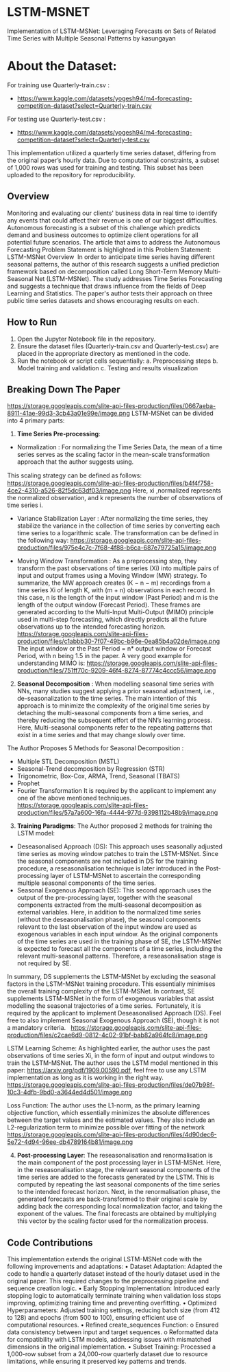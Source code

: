 # LSTM-MSNET
Implementation of LSTM-MSNet: Leveraging Forecasts on Sets of Related Time Series with Multiple Seasonal Patterns by kasungayan

# About the Dataset:
For training use Quarterly-train.csv : 
- https://www.kaggle.com/datasets/yogesh94/m4-forecasting-competition-dataset?select=Quarterly-train.csv

For testing use Quarterly-test.csv :
- https://www.kaggle.com/datasets/yogesh94/m4-forecasting-competition-dataset?select=Quarterly-test.csv

This implementation utilized a quarterly time series dataset, differing from the original paper’s hourly data. Due to computational constraints, a subset of 1,000 rows was used for training and testing. This subset has been uploaded to the repository for reproducibility.

## Overview﻿
 Monitoring and evaluating our clients' business data in real time to identify any events that could affect their revenue is one of our biggest difficulties. 
 Autonomous forecasting is a subset of this challenge which predicts demand and business outcomes to optimize client operations for all potential future scenarios. 
 The article that aims to address the Autonomous Forecasting Problem Statement is highlighted in this Problem Statement:
 LSTM-MSNet Overview
﻿
In order to anticipate time series having different seasonal patterns, the author of this research suggests a unified prediction framework based on decomposition called Long Short-Term Memory Multi-Seasonal Net (LSTM-MSNet). 
 The study addresses Time Series Forecasting and suggests a technique that draws influence from the fields of Deep Learning and Statistics.   The paper's author tests their approach on three public time series datasets and shows encouraging results on each.

## How to Run
1.	Open the Jupyter Notebook file in the repository.
2.	Ensure the dataset files (Quarterly-train.csv and Quarterly-test.csv) are placed in the appropriate directory as mentioned in the code.
3.	Run the notebook or script cells sequentially:
a.	Preprocessing steps
b.	Model training and validation
c.	Testing and results visualization
 ﻿
## Breaking Down The Paper
https://storage.googleapis.com/slite-api-files-production/files/0667aeba-8911-41ae-99d3-3cb43a01e99e/image.png
﻿
LSTM-MSNet can be divided into 4 primary parts:
﻿
1) **Time Series Pre-processing**:
 
 - Normalization : For normalizing the Time Series Data, the mean of a time series serves as the scaling factor in the mean-scale transformation approach that the author suggests using. ﻿

This scaling strategy can be deﬁned as follows:
﻿https://storage.googleapis.com/slite-api-files-production/files/b4f4f758-4ce2-4310-a526-82f5dc63df03/image.png
Here, xi ,normalized represents the normalized observation, and k represents the number of observations of time series i.
 
 - Variance Stabilization Layer : After normalizing the time series, they stabilize the variance in the collection of time series by converting each time series to a logarithmic scale. The transformation can be defined in the following way: 
https://storage.googleapis.com/slite-api-files-production/files/975e4c7c-7f68-4f88-b6ca-687e79725a15/image.png
 
 - Moving Window Transformation : As a preprocessing step, they transform the past observations of time series (Xi) into multiple pairs of input and output frames using a Moving Window (MW) strategy. To summarize, the MW approach creates (K − n − m) recordings from a time series Xi of length K, with (m + n) observations in each record. In this case, n is the length of the input window (Past Period) and m is the length of the output window (Forecast Period). These frames are generated according to the Multi-Input Multi-Output (MIMO) principle used in multi-step forecasting, which directly predicts all the future observations up to the intended forecasting horizon.
https://storage.googleapis.com/slite-api-files-production/files/c1abbb30-7f07-49bc-b96e-0ea85b4a02de/image.png
The input window or the Past Period = n* output window or Forecast Period, with n being 1.5 in the paper. A very good example for understanding MIMO is:
https://storage.googleapis.com/slite-api-files-production/files/751ff70c-9209-46f4-8274-87774c4ccc56/image.png
﻿
2)  **Seasonal Decomposition** : 
When modelling seasonal time series with NNs, many studies suggest applying a prior seasonal adjustment, i.e., de-seasonalization to the time series. The main intention of this approach is to minimize the complexity of the original time series by  detaching the multi-seasonal components from a time series, and thereby reducing the subsequent effort of the NN’s learning process. Here, Multi-seasonal components refer to the repeating patterns that exist in a time series and that may change slowly over time.

The Author Proposes 5 Methods for Seasonal Decomposition : 
- Multiple STL Decomposition (MSTL)
- Seasonal-Trend decomposition by Regression (STR)
- Trigonometric, Box-Cox, ARMA, Trend, Seasonal (TBATS)
- Prophet
- Fourier Transformation
It is required by the applicant to implement any one of the above mentioned techniques.
https://storage.googleapis.com/slite-api-files-production/files/57a7a600-16fa-4444-977d-9398112b48b9/image.png
﻿
﻿
3) **Training Paradigms**:
The Author proposed 2 methods for training the LSTM model:
- Deseasonalised Approach (DS): This approach uses seasonally adjusted time series as moving window patches to train the LSTM-MSNet. Since the seasonal components are not included in DS for the training procedure, a reseasonalisation technique is later introduced in the Post-processing layer of LSTM-MSNet to ascertain the corresponding multiple seasonal components of the time series.
- Seasonal Exogenous Approach (SE): This second approach uses the output of the pre-processing layer, together with the seasonal components extracted from the multi-seasonal decomposition as external variables. Here, in addition to the normalized time series (without the deseasonalisation phase), the seasonal components relevant to the last observation of the input window are used as exogenous variables in each input window. As the original components of the time series are used in the training phase of SE, the LSTM-MSNet is expected to forecast all the components of a time series, including the relevant multi-seasonal patterns. Therefore, a reseasonalisation stage is not required by SE.

In summary, DS supplements the LSTM-MSNet by excluding the seasonal factors in the LSTM-MSNet training procedure. This essentially minimises the overall training complexity of the LSTM-MSNet. In contrast, SE supplements LSTM-MSNet in the form of exogenous variables that assist modelling the seasonal trajectories of a time series.
﻿
Fortunately, it is required by the applicant to implement Deseasonalised Approach (DS). Feel free to also implement Seasonal Exogenous Approach (SE), though it is not a mandatory criteria.
﻿
﻿
https://storage.googleapis.com/slite-api-files-production/files/c2cae6d9-0812-4c02-91bf-bab82a964fc8/image.png
﻿

LSTM Learning Scheme:
As highlighted earlier, the author uses the past observations of time series Xi, in the form of input and output windows to train the LSTM-MSNet. The author uses the LSTM model mentioned in this paper: https://arxiv.org/pdf/1909.00590.pdf, feel free to use any LSTM implementation as long as it is working in the right way.
﻿
https://storage.googleapis.com/slite-api-files-production/files/de07b98f-10c3-4dfb-9bd0-a3644ed4d501/image.png
﻿

Loss Function: 
The author uses the L1-norm, as the primary learning objective function, which essentially minimizes the absolute differences between the target values and the estimated values. They also include an L2-regularization term to minimize possible over fitting of the network
﻿
https://storage.googleapis.com/slite-api-files-production/files/4d90dec6-5e72-4d94-96ee-db4789164b81/image.png

4) **Post-processing Layer**:
The reseasonalisation and renormalisation is the main component of the post processing layer in LSTM-MSNet. Here, in the reseasonalisation stage, the relevant seasonal components of the time series are added to the forecasts generated by the LSTM. This is computed by repeating the last seasonal components of the time series to the intended forecast horizon. Next, in the renormalisation phase, the generated forecasts are back-transformed to their original scale by adding back the corresponding local normalization factor, and taking the exponent of the values. The final forecasts are obtained by multiplying this vector by the scaling factor used for the normalization process. 
﻿
## Code Contributions
This implementation extends the original LSTM-MSNet code with the following improvements and adaptations:
•	Dataset Adaptation: Adapted the code to handle a quarterly dataset instead of the hourly dataset used in the original paper. This required changes to the preprocessing pipeline and sequence creation logic.
•	Early Stopping Implementation: Introduced early stopping logic to automatically terminate training when validation loss stops improving, optimizing training time and preventing overfitting.
•	Optimized Hyperparameters: Adjusted training settings, reducing batch size (from 412 to 128) and epochs (from 500 to 100), ensuring efficient use of computational resources.
•	Refined create_sequences Function:
o	Ensured data consistency between input and target sequences.
o	Reformatted data for compatibility with LSTM models, addressing issues with mismatched dimensions in the original implementation.
•	Subset Training: Processed a 1,000-row subset from a 24,000-row quarterly dataset due to resource limitations, while ensuring it preserved key patterns and trends.
